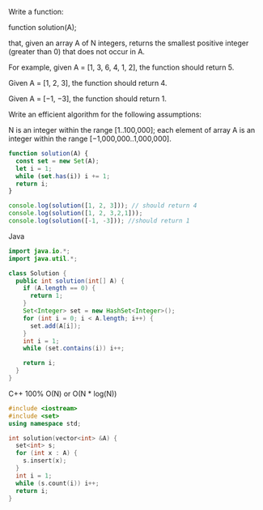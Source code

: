 Write a function:

function solution(A);

that, given an array A of N integers, returns the smallest positive integer (greater than 0) that does not occur in A.

For example, given A = [1, 3, 6, 4, 1, 2], the function should return 5.

Given A = [1, 2, 3], the function should return 4.

Given A = [−1, −3], the function should return 1.

Write an efficient algorithm for the following assumptions:

N is an integer within the range [1..100,000];
each element of array A is an integer within the range [−1,000,000..1,000,000].

```javascript
function solution(A) {
  const set = new Set(A);
  let i = 1;
  while (set.has(i)) i += 1;
  return i;
}

console.log(solution([1, 2, 3])); // should return 4
console.log(solution([1, 2, 3,2,1]));
console.log(solution([-1, -3])); //should return 1

```


Java
```java
import java.io.*;
import java.util.*;

class Solution {
  public int solution(int[] A) {
    if (A.length == 0) {
      return 1;
    }
    Set<Integer> set = new HashSet<Integer>();
    for (int i = 0; i < A.length; i++) {
      set.add(A[i]);
    }
    int i = 1;
    while (set.contains(i)) i++;

    return i;
  }
}

```


C++ 100% O(N) or O(N * log(N))
```C++
#include <iostream>
#include <set>
using namespace std;

int solution(vector<int> &A) {
  set<int> s;
  for (int x : A) {
    s.insert(x);
  }
  int i = 1;
  while (s.count(i)) i++;
  return i;
}

```